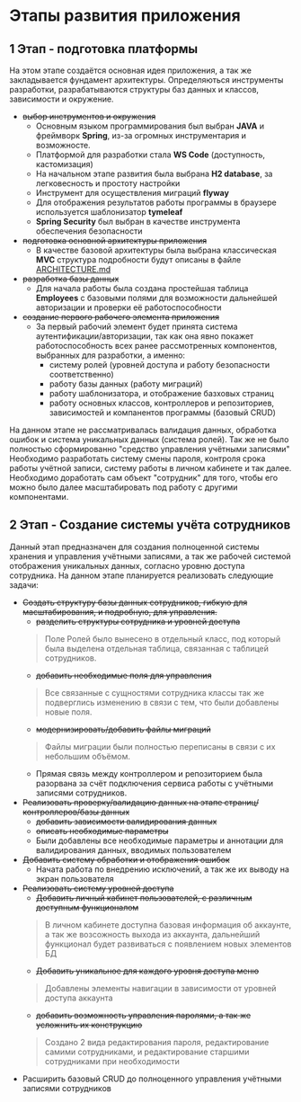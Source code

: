 # Этапы развития приложения

## 1 Этап - подготовка платформы  

На этом этапе создаётся основная идея приложения, а так же закладывается фундамент архитектуры. Определяються инструменты разработки, разрабатываются структуры баз данных и классов, зависимости и окружение.

- ~~выбор инструментов и окружения~~
    - Основным языком программирования был выбран **JAVA** и фреймворк **Spring**, из-за огромных инструментария и возможносте. 
    - Платформой для разработки стала **WS Code** (доступность, кастомизация)
    - На начальном этапе развития была выбрана **H2 database**, за легковесность и простоту настройки
    - Инструмент для осуществления миграций **flyway**
    - Для отображения результатов работы программы в браузере используется шаблонизатор **tymeleaf**
    - **Spring Security** был выбран в качестве инструмента обеспечения безопасности
- ~~подготовка основной архитектуры приложения~~
    - В качестве базовой архитектуры была выбрана классическая **MVC** структура подробности будут описаны в файле [ARCHITECTURE.md](ARCHITECTURE.md)
- ~~разработка базы данных~~
    - Для начала работы была создана простейшая таблица **Employees** с базовыми полями для возможности дальнейшей авторизации и проверки её работоспособности
- ~~создание первого рабочего элемента приложения~~
    - За первый рабочий элемент будет принята система аутентификации/авторизации, так как она явно покажет работоспособность всех ранее рассмотренных компонентов, выбранных для разработки, а именно: 
        * систему ролей (уровней доступа и работу безопасности соответственно)
        * работу базы данных (работу миграций)
        * работу шаблонизатора, и отображение базховых страниц
        * работу основных классов, контроллеров и репозиториев, зависимостей и компанентов программы (базовый CRUD)

На данном этапе не рассматривалась валидация данных, обработка ошибок и система уникальных данных (система ролей). Так же не было полностью сформированно "средство управления учётными записями" Необходимо разработать систему смены пароля, контроля срока работы учётной записи, систему работы в личном кабинете и так далее. Необходимо доработать сам объект "сотрудник" для того, чтобы его можно было далее масштабировать под работу с другими компонентами.

## 2 Этап - Создание системы учёта сотрудников  

Данный этап предназначен для создания полноценной системы хранения и управления учётными записями, а так же рабочей системой отображения уникальных данных, согласно уровню доступа сотрудника. На данном этапе планируется реализовать следующие задачи:

- ~~Создать структуру базы данных сотрудников, гибкую для масштабирования, и подробную, для управления.~~
    - ~~разделить структуры сотрудника и уровней доступа~~
    > Поле Ролей было вынесено в отдельный класс, под который была выделена отдельная таблица, связанная с таблицей сотрудников.  
    - ~~добавить необходимые поля для управления~~
    > Все связанные с сущностями сотрудника классы так же подверглись изменению в связи с тем, что были добавлены новые поля. 
    - ~~модернизировать/добавить файлы миграций~~ 
    > Файлы миграции были полностью переписаны в связи с их небольшим объёмом.
    - Прямая связь между контроллером и репозиторием была разорвана за счёт подключения сервиса работы с учётными записями сотрудников.
- ~~Реализовать проверку/валидацию данных на этапе страниц/контроллеров/базы данных~~
    - ~~добавить зависимости валидирования данных~~
    - ~~описать необходимые параметры~~
    - Были добавлены все необходимые параметры и аннотации для валидирования данных, вводимых пользователем
- ~~Добавить систему обработки и отображения ошибок~~
    - Начата работа по внедрению исключений, а так же их выводу на экран пользователя
- ~~Реализовать систему уровней доступа~~
    - ~~Добавить личный кабинет пользователей, с различным доступным функционалом~~
    > В личном кабинете доступна базовая информация об аккаунте, а так же возсожность выхода из аккаунта, дальнейший функционал будет развиваться с появлением новых элементов БД
    - ~~Добавить уникальное для каждого уровня доступа меню~~
    > Добавлены элементы навигации в зависимости от уровней доступа аккаунта
    - ~~добавить возможность управления паролями, а так же усложнить их конструкцию~~
    > Создано 2 вида редактирования пароля, редактирование самими сотрудниками, и редактирование старшими сотрудниками при необходимости
- Расширить базовый CRUD до полноценного управления учётными записями сотрудников
